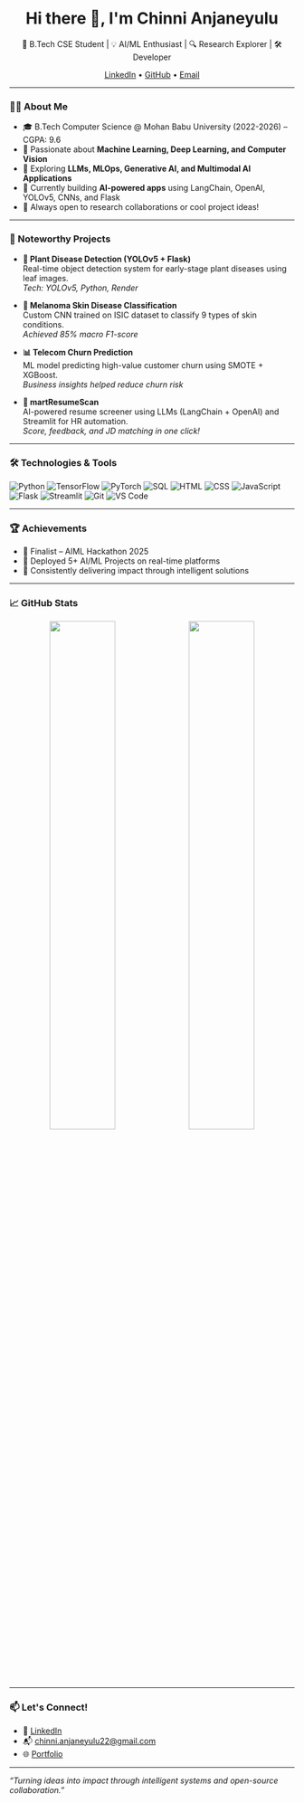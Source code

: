 <h1 align="center">Hi there 👋, I'm Chinni Anjaneyulu</h1>

<p align="center">
  🚀 B.Tech CSE Student | 💡 AI/ML Enthusiast | 🔍 Research Explorer | 🛠️ Developer
</p>

<p align="center">
  <a href="https://www.linkedin.com/in/anji-chinni14/">LinkedIn</a> •
  <a href="https://github.com/AnjaneyuluChinni">GitHub</a> •
  <a href="mailto:chinni.anjaneyulu22@gmail.com">Email</a>
</p>

---

### 👨‍💻 About Me
- 🎓 B.Tech Computer Science @ Mohan Babu University (2022-2026) – CGPA: 9.6  
- 🤖 Passionate about **Machine Learning, Deep Learning, and Computer Vision**
- 🧠 Exploring **LLMs, MLOps, Generative AI, and Multimodal AI Applications**
- 🌱 Currently building **AI-powered apps** using LangChain, OpenAI, YOLOv5, CNNs, and Flask
- 💬 Always open to research collaborations or cool project ideas!

---

### 🔬 Noteworthy Projects
- **🌿 Plant Disease Detection (YOLOv5 + Flask)**  
  Real-time object detection system for early-stage plant diseases using leaf images.  
  _Tech: YOLOv5, Python, Render_

- **🧠 Melanoma Skin Disease Classification**  
  Custom CNN trained on ISIC dataset to classify 9 types of skin conditions.  
  _Achieved 85% macro F1-score_

- **📊 Telecom Churn Prediction**  
  ML model predicting high-value customer churn using SMOTE + XGBoost.  
  _Business insights helped reduce churn risk_

- **📄 martResumeScan**  
  AI-powered resume screener using LLMs (LangChain + OpenAI) and Streamlit for HR automation.  
  _Score, feedback, and JD matching in one click!_

---

### 🛠️ Technologies & Tools
![Python](https://img.shields.io/badge/Python-3776AB?style=for-the-badge&logo=python&logoColor=white)
![TensorFlow](https://img.shields.io/badge/TensorFlow-FF6F00?style=for-the-badge&logo=tensorflow&logoColor=white)
![PyTorch](https://img.shields.io/badge/PyTorch-EE4C2C?style=for-the-badge&logo=PyTorch&logoColor=white)
![SQL](https://img.shields.io/badge/SQL-003B57?style=for-the-badge&logo=sqlite&logoColor=white)
![HTML](https://img.shields.io/badge/HTML-E34F26?style=for-the-badge&logo=html5&logoColor=white)
![CSS](https://img.shields.io/badge/CSS-1572B6?style=for-the-badge&logo=css3&logoColor=white)
![JavaScript](https://img.shields.io/badge/JavaScript-F7DF1E?style=for-the-badge&logo=javascript&logoColor=black)
![Flask](https://img.shields.io/badge/Flask-000000?style=for-the-badge&logo=flask&logoColor=white)
![Streamlit](https://img.shields.io/badge/Streamlit-FF4B4B?style=for-the-badge&logo=streamlit&logoColor=white)
![Git](https://img.shields.io/badge/Git-F05032?style=for-the-badge&logo=git&logoColor=white)
![VS Code](https://img.shields.io/badge/VSCode-007ACC?style=for-the-badge&logo=visual%20studio%20code&logoColor=white)

---

### 🏆 Achievements
- 🏅 Finalist – AIML Hackathon 2025  
- 🚀 Deployed 5+ AI/ML Projects on real-time platforms  
- 🎯 Consistently delivering impact through intelligent solutions

---

### 📈 GitHub Stats

<p align="center">
  <img src="https://github-readme-stats.vercel.app/api?username=AnjaneyuluChinni&show_icons=true&theme=tokyonight" width="48%" />
  <img src="https://github-readme-streak-stats.herokuapp.com?user=AnjaneyuluChinni&theme=tokyonight" width="48%" />
</p>

---

### 📫 Let's Connect!
- 🔗 [LinkedIn](https://www.linkedin.com/in/anji-chinni14/)
- 📬 chinni.anjaneyulu22@gmail.com
- 🌐 [Portfolio](https://anjaneyuluchinni.github.io/Portfolio/)

---

*“Turning ideas into impact through intelligent systems and open-source collaboration.”*

